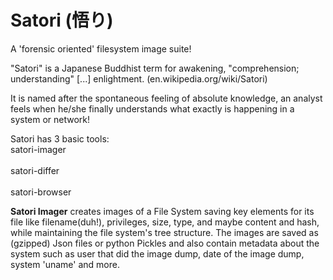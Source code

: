 # Satori (悟り)
A 'forensic oriented' filesystem image suite!

"Satori" is a Japanese Buddhist term for awakening, "comprehension; understanding" [...] enlightment. (en.wikipedia.org/wiki/Satori)

It is named after the spontaneous feeling of absolute knowledge, an analyst feels when he/she finally understands what exactly is happening in a system or network!



Satori has 3 basic tools:
<br>satori-imager</br>
<br>satori-differ</br>
<br>satori-browser</br>
  
  <b>Satori Imager</b> creates images of a File System saving key elements for its file like filename(duh!), privileges, size, type, and maybe content and hash, while maintaining the file system's tree structure.
The images are saved as (gzipped) Json files or python Pickles and also contain metadata about the system such as user that did the image dump, date of the image dump, system 'uname' and more.




